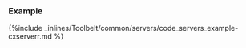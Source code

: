 <!-- post: -->


### Example

{%include _inlines/Toolbelt/common/servers/code_servers_example-cxserverr.md %}
